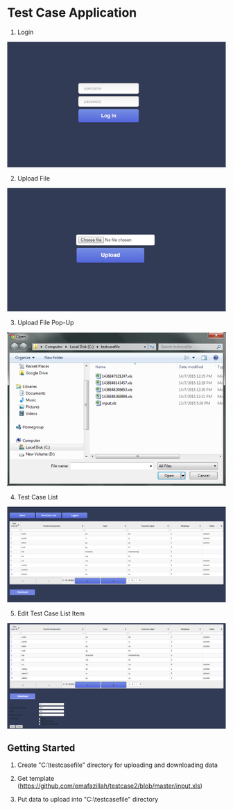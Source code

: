# Test Case Application

1) Login

![Login](https://github.com/emafazillah/testcase2/blob/master/src/main/webapp/img/01_revised_app_login.PNG?raw=true "login")

2) Upload File

![Upload](https://github.com/emafazillah/testcase2/blob/master/src/main/webapp/img/02_revised_app_upload_file.PNG?raw=true "upload")

3) Upload File Pop-Up

![Popup](https://github.com/emafazillah/testcase2/blob/master/src/main/webapp/img/03_revised_app_upload_file_c_testcasefile.PNG?raw=true "popup")

4) Test Case List

![List](https://github.com/emafazillah/testcase2/blob/master/src/main/webapp/img/04_revised_app_list.PNG?raw=true "list")

5) Edit Test Case List Item

![Edit](https://github.com/emafazillah/testcase2/blob/master/src/main/webapp/img/05_revised_app_edit.PNG?raw=true "edit")

## Getting Started

1) Create "C:\testcasefile" directory for uploading and downloading data

2) Get template (https://github.com/emafazillah/testcase2/blob/master/input.xls)

3) Put data to upload into "C:\testcasefile" directory
